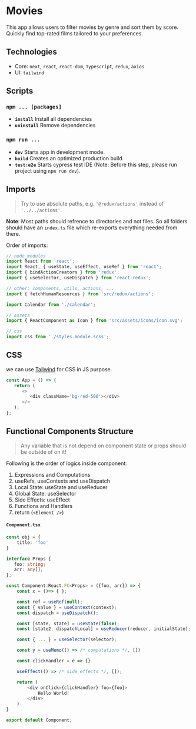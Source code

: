 # Movies

This app allows users to filter movies by genre and sort them by score. Quickly find top-rated films tailored to your preferences.

## Technologies

- Core: `next`, `react`, `react-dom`, `Typescript`, `redux`, `axios`
- UI: `tailwind`

## Scripts

### `npm ... [packages]`

- **`install`** Install all dependencies
- **`uninstall`** Remove dependencies

### `npm run ...`

- **`dev`** Starts app in development mode.
- **`build`** Creates an optimized production build.
- **`test:e2e`** Starts cypress test IDE (Note: Before this step, please run project using `npm run dev`).

## Imports

> Try to use absolute paths, e.g. `'@redux/actions'` instead of `'../../actions'`.

**Note**: Most paths should refrence to directories and not files. So all folders should have an `index.ts` file which re-exports everything needed from there.

Order of imports:

```js
// node_modules
import React from 'react';
import React, { useState, useEffect, useRef } from 'react';
import { bindActionCreators } from 'redux';
import { useSelector, useDispatch } from 'react-redux';

// other: components, utils, actions, ...
import { fetchHumanResources } from 'src/redux/actions';

import Calendar from './calendar';

// assets
import { ReactComponent as Icon } from 'src/assets/icons/icon.svg';

// css
import css from './styles.module.scss';
```

## CSS

we can use [Tailwind](https://tailwindcss.com/) for CSS in JS purpose.

```js
const App = () => {
   return (
      <>
         <div className='bg-red-500'></div>
      </>
   );
};
```

## Functional Components Structure

> Any variable that is not depend on component state or props should be outside of on it!

Following is the order of logics inside component:

1. Expressions and Computations
2. useRefs, useContexts and useDispatch
3. Local State: useState and useReducer
4. Global State: useSelector
5. Side Effects: useEffect
6. Functions and Handlers
7. return (`<Element />`)

#### `Component.tsx`

```ts
const obj = {
    title: 'foo'
}

interface Props {
   foo: string;
   arr: any[];
};

const Component:React.FC<Props> = ({foo, arr}) => {
    const x = ()=> { };

    const ref = useRef(null);
    const { value } = useContext(context);
    const dispatch = useDispatch();

    const [state, state] = useState(false);
    const [state2, dispatchLocal] = useReducer(reducer, initialState);

    const { ... } = useSelector(selector);

    const y = useMemo(() => /* computations */, [])

    const clickHandler = e => {}

    useEffect(() => /* side effects */, []);

    return (
        <div onClick={clickHandler} foo={foo}>
            Hello World!
        </div>
    )
}

export default Component;
```
